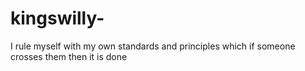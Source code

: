 # kingswilly-
I rule myself with my own standards and principles which if someone crosses them then it is done
